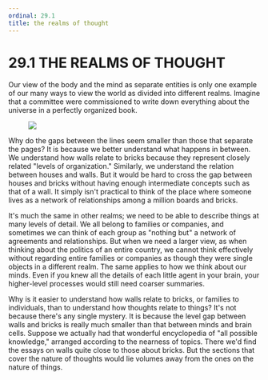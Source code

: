 ```yaml
---
ordinal: 29.1
title: the realms of thought
---
```


# 29.1 THE REALMS OF THOUGHT

Our view of the body and the mind as separate entities is only one example of our many ways to view the world as divided into different realms. Imagine that a committee were commissioned to write down everything about the universe in a perfectly organized book.

<figure><img src="/images/ch29/29-2.png"></img></figure>
Why do the gaps between the lines seem smaller than those that separate the pages? It is because we better understand what happens in between. We understand how walls relate to bricks because they represent closely related "levels of organization." Similarly, we understand the relation between houses and walls. But it would be hard to cross the gap between houses and bricks without having enough intermediate concepts such as that of a wall. It simply isn't practical to think of the place where someone lives as a network of relationships among a million boards and bricks.

It's much the same in other realms; we need to be able to describe things at many levels of detail. We all belong to families or companies, and sometimes we can think of each group as "nothing but" a network of agreements and relationships. But when we need a larger view, as when thinking about the politics of an entire country, we cannot think effectively without regarding entire families or companies as though they were single objects in a different realm. The same applies to how we think about our minds. Even if you knew all the details of each little agent in your brain, your higher-level processes would still need coarser summaries.

Why is it easier to understand how walls relate to bricks, or families to individuals, than to understand how thoughts relate to things? It's not because there's any single mystery. It is because the level gap between walls and bricks is really much smaller than that between minds and brain cells. Suppose we actually had that wonderful encyclopedia of "all possible knowledge," arranged according to the nearness of topics. There we'd find the essays on walls quite close to those about bricks. But the sections that cover the nature of thoughts would lie volumes away from the ones on the nature of things.
